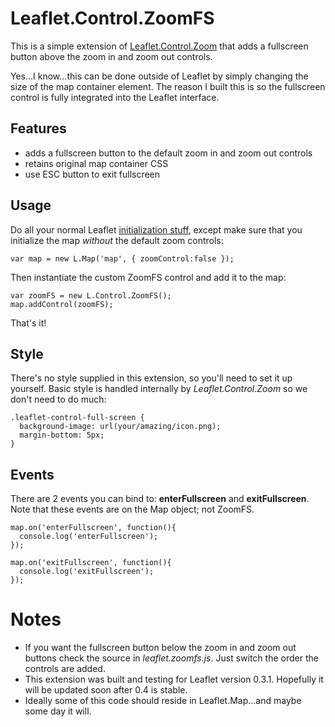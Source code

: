 # Leaflet.Control.ZoomFS

This is a simple extension of [Leaflet.Control.Zoom](http://leaflet.cloudmade.com/reference.html#control-zoom) that adds a fullscreen button above the zoom in and zoom out controls.

Yes...I know...this can be done outside of Leaflet by simply changing the size of the map container element. The reason I built this is so the fullscreen control is fully integrated into the Leaflet interface.

## Features

- adds a fullscreen button to the default zoom in and zoom out controls
- retains original map container CSS
- use ESC button to exit fullscreen

## Usage

Do all your normal Leaflet [initialization stuff](http://leaflet.cloudmade.com/examples/quick-start.html), except make sure that you initialize the map *without* the default zoom controls:

    var map = new L.Map('map', { zoomControl:false });

Then instantiate the custom ZoomFS control and add it to the map:

    var zoomFS = new L.Control.ZoomFS(); 
    map.addControl(zoomFS);

That's it!

## Style

There's no style supplied in this extension, so you'll need to set it up yourself. Basic style is handled internally by *Leaflet.Control.Zoom* so we don't need to do much:

    .leaflet-control-full-screen {
      background-image: url(your/amazing/icon.png);
      margin-bottom: 5px;
    }

## Events

There are 2 events you can bind to: **enterFullscreen** and **exitFullscreen**. Note that these events are on the Map object; not ZoomFS.

    map.on('enterFullscreen', function(){
      console.log('enterFullscreen');
    });

    map.on('exitFullscreen', function(){
      console.log('exitFullscreen');
    });

# Notes

- If you want the fullscreen button below the zoom in and zoom out buttons check the source in *leaflet.zoomfs.js*. Just switch the order the controls are added.
- This extension was built and testing for Leaflet version 0.3.1. Hopefully it will be updated soon after 0.4 is stable.
- Ideally some of this code should reside in Leaflet.Map...and maybe some day it will. 